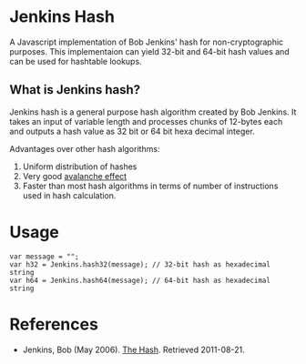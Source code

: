 # Jenkins Hash

A Javascript implementation of Bob Jenkins' hash for non-cryptographic purposes. This implementaion can yield 32-bit and 64-bit hash values and can be used for hashtable lookups.

## What is Jenkins hash?
Jenkins hash is a general purpose hash algorithm created by Bob Jenkins. It takes an input of variable length and processes chunks of 12-bytes each and outputs a hash value as 32 bit or 64 bit hexa decimal integer.

Advantages over other hash algorithms:

1. Uniform distribution of hashes
2. Very good <a href="http://en.wikipedia.org/wiki/Strict_Avalanche_Criterion">avalanche effect</a>
3.  Faster than most hash algorithms in terms of number of instructions used in hash calculation. 

# Usage
    var message = "";
    var h32 = Jenkins.hash32(message); // 32-bit hash as hexadecimal string
    var h64 = Jenkins.hash64(message); // 64-bit hash as hexadecimal string


# References

* Jenkins, Bob (May 2006). <a href="http://www.burtleburtle.net/bob/hash/doobs.html">The Hash</a>. Retrieved 2011-08-21.

